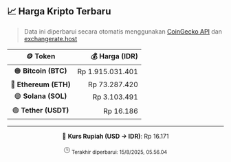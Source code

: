 

<!-- HARGA_KRIPTO -->
## 📈 Harga Kripto Terbaru

> Data ini diperbarui secara otomatis menggunakan [CoinGecko API](https://www.coingecko.com/) dan [exchangerate.host](https://exchangerate.host/)

<div align="center">

| 🪙 Token | 💰 Harga (IDR) |
|:------:|---------------:|
| 🟠 **Bitcoin (BTC)**   | Rp 1.915.031.401 |
| 🔵 **Ethereum (ETH)**  | Rp 73.287.420 |
| 🟣 **Solana (SOL)**    | Rp 3.103.491 |
| 🟢 **Tether (USDT)**   | Rp 16.186 |

---

💱 **Kurs Rupiah (USD → IDR)**: Rp 16.171

🕒 <sub>Terakhir diperbarui: 15/8/2025, 05.56.04</sub>

</div>
<!-- /HARGA_KRIPTO -->